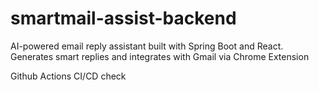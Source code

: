 # smartmail-assist-backend
AI-powered email reply assistant built with Spring Boot and React. Generates smart replies and integrates with Gmail via Chrome Extension

Github Actions CI/CD check